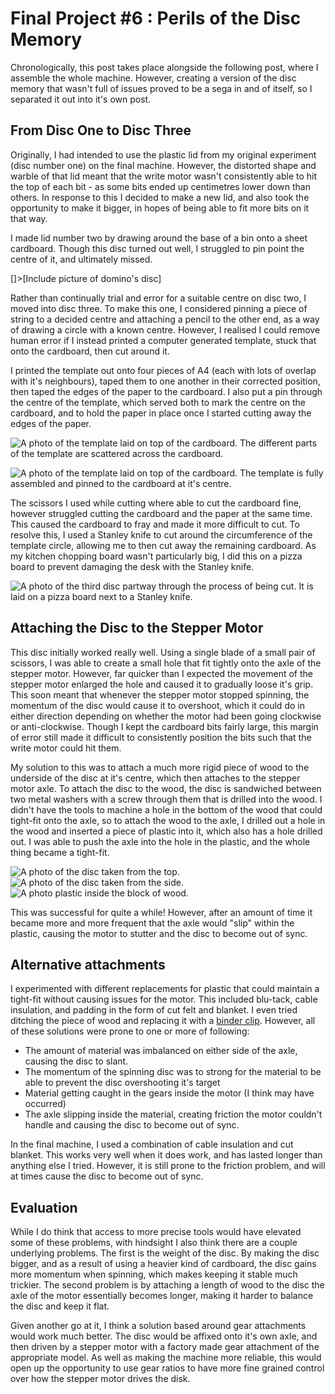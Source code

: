 # Final Project #6 : Perils of the Disc Memory

Chronologically, this post takes place alongside the following post, where I assemble the whole machine. However, creating a version of the disc memory that wasn't full of issues proved to be a sega in and of itself, so I separated it out into it's own post.

## From Disc One to Disc Three
Originally, I had intended to use the plastic lid from my original experiment (disc number one) on the final machine. However, the distorted shape and warble of that lid meant that the write motor wasn't consistently able to hit the top of each bit - as some bits ended up centimetres lower down than others. In response to this I decided to make a new lid, and also took the opportunity to make it bigger, in hopes of being able to fit more bits on it that way.

I made lid number two by drawing around the base of a bin onto a sheet cardboard. Though this disc turned out well, I struggled to pin point the centre of it, and ultimately missed.

[]>[Include picture of domino's disc]

Rather than continually trial and error for a suitable centre on disc two, I moved into disc three. To make this one, I considered pinning a piece of string to a decided centre and attaching a pencil to the other end, as a way of drawing a circle with a known centre. However, I realised I could remove human error if I instead printed a computer generated template, stuck that onto the cardboard, then cut around it.

I printed the template out onto four pieces of A4 (each with lots of overlap with it's neighbours), taped them to one another in their corrected position, then taped the edges of the paper to the cardboard. I also put a pin through the centre of the template, which served both to mark the centre on the cardboard, and to hold the paper in place once I started cutting away the edges of the paper.

![A photo of the template laid on top of the cardboard. The different parts of the template are scattered across the cardboard.](disc-three-template-parts.jpg)

![A photo of the template laid on top of the cardboard. The template is fully assembled and pinned to the cardboard at it's centre.](disc-three-template.jpg)

The scissors I used while cutting where able to cut the cardboard fine, however struggled cutting the cardboard and the paper at the same time. This caused the cardboard to fray and made it more difficult to cut. To resolve this, I used a Stanley knife to cut around the circumference of the template circle, allowing me to then cut away the remaining cardboard. As my kitchen chopping board wasn't particularly big, I did this on a pizza board to prevent damaging the desk with the Stanley knife.

![A photo of the third disc partway through the process of being cut. It is laid on a pizza board next to a Stanley knife.](disc-three-mid-progress.jpg)

## Attaching the Disc to the Stepper Motor
This disc initially worked really well. Using a single blade of a small pair of scissors, I was able to create a small hole that fit tightly onto the axle of the stepper motor. However, far quicker than I expected the movement of the stepper motor enlarged the hole and caused it to gradually loose it's grip. This soon meant that whenever the stepper motor stopped spinning, the momentum of the disc would cause it to overshoot, which it could do in either direction depending on whether the motor had been going clockwise or anti-clockwise. Though I kept the cardboard bits fairly large, this margin of error still made it difficult to consistently position the bits such that the write motor could hit them.

My solution to this was to attach a much more rigid piece of wood to the underside of the disc at it's centre, which then attaches to the stepper motor axle. To attach the disc to the wood, the disc is sandwiched between two metal washers with a screw through them that is drilled into the wood. I didn't have the tools to machine a hole in the bottom of the wood that could tight-fit onto the axle, so to attach the wood to the axle, I drilled out a hole in the wood and inserted a piece of plastic into it, which also has a hole drilled out. I was able to push the axle into the hole in the plastic, and the whole thing became a tight-fit.

![A photo of the disc taken from the top.](disc-attachment-top.jpg)
![A photo of the disc taken from the side.](disc-attachment-side.jpg)
![A photo plastic inside the block of wood.](disc-attachment-bottom.jpg)

This was successful for quite a while! However, after an amount of time it became more and more frequent that the axle would "slip" within the plastic, causing the motor to stutter and the disc to become out of sync.

## Alternative attachments
I experimented with different replacements for plastic that could maintain a tight-fit without causing issues for the motor. This included blu-tack, cable insulation, and padding in the form of cut felt and blanket. I even tried ditching the piece of wood and replacing it with a [binder clip](https://en.wikipedia.org/wiki/Binder_clip). However, all of these solutions were prone to one or more of following:

* The amount of material was imbalanced on either side of the axle, causing the disc to slant.
* The momentum of the spinning disc was to strong for the material to be able to prevent the disc overshooting it's target
* Material getting caught in the gears inside the motor (I think may have occurred)
* The axle slipping inside the material, creating friction the motor couldn't handle and causing the disc to become out of sync.

In the final machine, I used a combination of cable insulation and cut blanket. This works very well when it does work, and has lasted longer than anything else I tried. However, it is still prone to the friction problem, and will at times cause the disc to become out of sync.

## Evaluation
While I do think that access to more precise tools would have elevated some of these problems, with hindsight I also think there are a couple underlying problems. The first is the weight of the disc. By making the disc bigger, and as a result of using a heavier kind of cardboard, the disc gains more momentum when spinning, which makes keeping it stable much trickier. The second problem is by attaching a length of wood to the disc the axle of the motor essentially becomes longer, making it harder to balance the disc and keep it flat.

Given another go at it, I think a solution based around gear attachments would work much better. The disc would be affixed onto it's own axle, and then driven by a stepper motor with a factory made gear attachment of the appropriate model. As well as making the machine more reliable, this would open up the opportunity to use gear ratios to have more fine grained control over how the stepper motor drives the disk.
